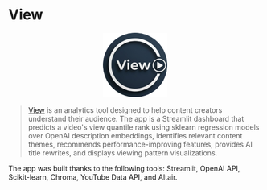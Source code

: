 # View

<p align="center">
  <img width="128" height="128" alt="Untitled Project Illustration (1)" src="./files/view.png" />
</p>

> [View](https://viewership.streamlit.app/) is an analytics tool designed to help content creators understand their audience. The app is a Streamlit dashboard that predicts a video's view quantile rank using sklearn regression models over OpenAI description embeddings, identifies relevant content themes, recommends performance-improving features, provides AI title rewrites, and displays viewing pattern visualizations.

The app was built thanks to the following tools: Streamlit, OpenAI API, Scikit-learn, Chroma, YouTube Data API, and Altair.
